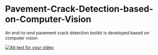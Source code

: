 # Pavement-Crack-Detection-based-on-Computer-Vision
An end-to-end pavement crack detection toolkit is developed based on computer vision

[//]: # (This may be the most platform independent comment)
<!---
your comment goes here
and here
https://user-images.githubusercontent.com/71452866/200087762-ad4f48b0-c85f-46c9-8c7e-47776d3f082b.mp4
-->


[![Alt text for your video](doc/gifName.gif)](video.mp4)



